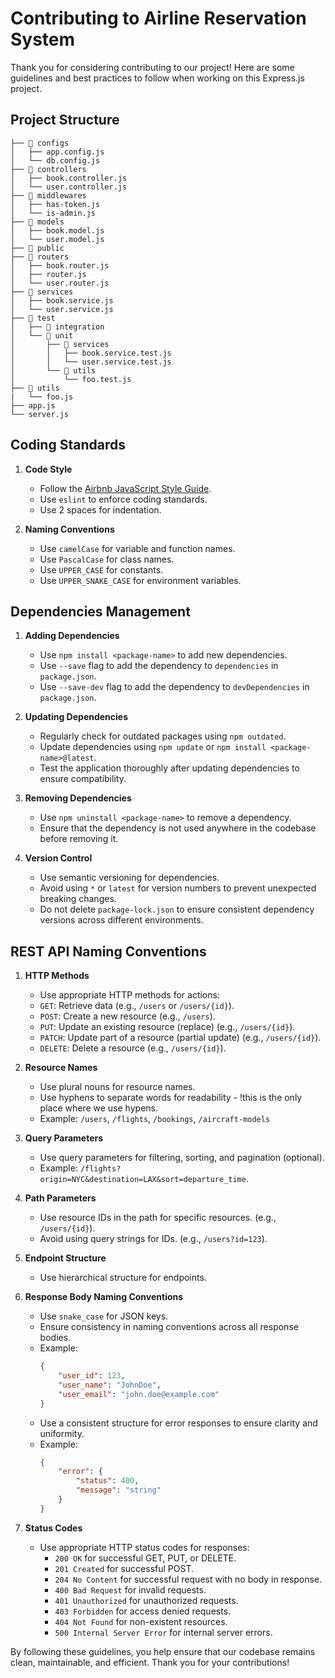 # Contributing to Airline Reservation System

Thank you for considering contributing to our project! Here are some guidelines and best practices to follow when working on this Express.js project.

## Project Structure
    ├── 📁 configs
    │   ├── app.config.js
    │   └── db.config.js
    ├── 📁 controllers
    │   ├── book.controller.js
    │   └── user.controller.js
    ├── 📁 middlewares
    │   ├── has-token.js
    │   └── is-admin.js
    ├── 📁 models
    │   ├── book.model.js
    │   └── user.model.js
    ├── 📁 public
    ├── 📁 routers
    │   ├── book.router.js
    │   ├── router.js
    │   └── user.router.js
    ├── 📁 services
    │   ├── book.service.js
    │   └── user.service.js
    ├── 📁 test
    │   ├── 📁 integration
    │   └── 📁 unit
    │       ├── 📁 services
    │       │   ├── book.service.test.js
    │       │   └── user.service.test.js
    │       └── 📁 utils
    │           └── foo.test.js
    ├── 📁 utils
    |   └── foo.js
    ├── app.js
    └── server.js

## Coding Standards

1. **Code Style**
    - Follow the [Airbnb JavaScript Style Guide](https://github.com/airbnb/javascript).
    - Use `eslint` to enforce coding standards.
    - Use 2 spaces for indentation.

2. **Naming Conventions**
    - Use `camelCase` for variable and function names.
    - Use `PascalCase` for class names.
    - Use `UPPER_CASE` for constants.
    - Use `UPPER_SNAKE_CASE` for environment variables.

## Dependencies Management

1. **Adding Dependencies**
    - Use `npm install <package-name>` to add new dependencies.
    - Use `--save` flag to add the dependency to `dependencies` in `package.json`.
    - Use `--save-dev` flag to add the dependency to `devDependencies` in `package.json`.

2. **Updating Dependencies**
    - Regularly check for outdated packages using `npm outdated`.
    - Update dependencies using `npm update` or `npm install <package-name>@latest`.
    - Test the application thoroughly after updating dependencies to ensure compatibility.

3. **Removing Dependencies**
    - Use `npm uninstall <package-name>` to remove a dependency.
    - Ensure that the dependency is not used anywhere in the codebase before removing it.

4. **Version Control**
    - Use semantic versioning for dependencies.
    - Avoid using `*` or `latest` for version numbers to prevent unexpected breaking changes.
    - Do not delete `package-lock.json` to ensure consistent dependency versions across different environments.

## REST API Naming Conventions

1. **HTTP Methods**
    - Use appropriate HTTP methods for actions:
    - `GET`: Retrieve data (e.g., `/users` or `/users/{id}`).
    - `POST`: Create a new resource (e.g., `/users`).
    - `PUT`: Update an existing resource (replace) (e.g., `/users/{id}`).
    - `PATCH`: Update part of a resource (partial update) (e.g., `/users/{id}`).
    - `DELETE`: Delete a resource (e.g., `/users/{id}`).

2. **Resource Names**
    - Use plural nouns for resource names.
    - Use hyphens to separate words for readability - !this is the only place where we use hypens.
    - Example: `/users`, `/flights`, `/bookings`, `/aircraft-models`

3. **Query Parameters**
    - Use query parameters for filtering, sorting, and pagination (optional).
    - Example: `/flights?origin=NYC&destination=LAX&sort=departure_time`.

4. **Path Parameters**
    - Use resource IDs in the path for specific resources. (e.g., `/users/{id}`).
    - Avoid using query strings for IDs. (e.g., `/users?id=123`).

3. **Endpoint Structure**
    - Use hierarchical structure for endpoints.

4. **Response Body Naming Conventions**
    - Use `snake_case` for JSON keys.
    - Ensure consistency in naming conventions across all response bodies.
    - Example:
        ```json
        {
            "user_id": 123,
            "user_name": "JohnDoe",
            "user_email": "john.doe@example.com"
        }
    - Use a consistent structure for error responses to ensure clarity and uniformity.
    - Example:
        ```json
        {
            "error": {
                "status": 400,
                "message": "string"
            }
        }
        ```

5. **Status Codes**
    - Use appropriate HTTP status codes for responses:
        - `200 OK` for successful GET, PUT, or DELETE.
        - `201 Created` for successful POST.
        - `204 No Content` for successful request with no body in response.
        - `400 Bad Request` for invalid requests.
        - `401 Unauthorized` for unauthorized requests.
        - `403 Forbidden` for access denied requests.
        - `404 Not Found` for non-existent resources.
        - `500 Internal Server Error` for internal server errors.

By following these guidelines, you help ensure that our codebase remains clean, maintainable, and efficient. Thank you for your contributions!
